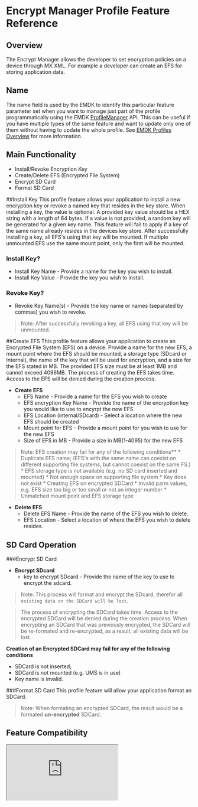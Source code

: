 # Encrypt Manager Profile Feature Reference

## Overview

The Encrypt Manager allows the developer to set encryption policies on a device through MX XML. For example a developer can create an EFS for storing application data.  

## Name
The name field is used by the EMDK to identify this particular feature parameter set when you want to manage just part of the profile programmatically using the EMDK [ProfileManager](../api/ProfileManager) API. This can be useful if you have multiple types of the same feature and want to update only one of them without having to update the whole profile. See [EMDK Profiles Overview](../guide/profiles/usingwizard) for more information.

## Main Functionality

* Install/Revoke Encryption Key
* Create/Delete EFS (Encrypted File System)
* Encrypt SD Card
* Format SD Card

##Install Key
This profile feature allows your application to install a new encryption key or revoke a named key that resides in the key store. When installing a key, the value is optional. A provided key value should be a HEX string with a length of 64 bytes. If a value is not provided, a random key will be generated for a given key name. This feature will fail to apply if a key of the same name already resides in the devices key store. After successfully installing a key, all EFS's using that key will be mounted. If multiple unmounted EFS use the same mount point, only the first will be mounted.


### Install Key?
* Install Key Name - Provide a name for the key you wish to install.
* Install Key Value - Provide the key you wish to install.

### Revoke Key?
* Revoke Key Name(s) - Provide the key name or names (separated by commas) you wish to revoke.


> Note: After successfully revoking a key, all EFS using that key will be unmounted.

##Create EFS
This profile feature allows your application to create an Encrypted File System (EFS) on a device.  Provide a name for the new EFS, a mount point where the EFS should be mounted, a storage type (SDcard or Internal), the name of the key that will be used for encryption, and a size for the EFS stated in MB. The provided EFS size must be at least 1MB and cannot exceed 4096MB.
The process of creating the EFS takes time. Access to the EFS will be denied during the creation process.

* **Create EFS**
	* EFS Name - Provide a name for the EFS you wish to create
	* EFS encryption Key Name - Provide the name of the encryption key you would like to use to encyrpt the new EFS
	* EFS Location (internal/SDcard) - Select a location where the new EFS should be created
	* Mount point for EFS - Provide a mount point for you wish to use for the new EFS
	* Size of EFS in MB - Provide a size in MB(1-4095) for the new EFS


>Note: EFS creation may fail for any of the following conditions**
	* Duplicate EFS name; (EFS's with the same name can coexist on different supporting file systems, but cannot coexist on the same FS.)
	* EFS storage type is not available (e.g. no SD card inserted and mounted)
	* Not enough space on supporting file system
	* Key does not exist
	* Creating EFS on encrypted SDCard
	* Invalid parm values, e.g. EFS size too big or too small or not an integer number
	* Unmatched mount point and EFS storage type

* **Delete EFS**
	* Delete EFS Name - Provide the name of the EFS you wish to delete.
	* EFS Location - Select a location of where the EFS you wish to delete resides.


## SD Card Operation
###Encrypt SD Card
* **Encrypt SDcard**
	* key to encrypt SDcard - Provide the name of the key to use to encrypt the sdcard.

>Note: This process will format and encrypt the SDcard, therefor all `existing data on the SDCard will be lost`.

>The process of encrypting the SDCard takes time. Access to the encrypted SDCard will be denied during the creation process. When encrypting an SDCard that was previously encrypted, the SDCard will be re-formated and re-encrypted, as a result, all existing data will be lost.

**Creation of an Encrypted SDCard may fail for any of the following conditions**

* SDCard is not inserted;
* SDCard is not mounted (e.g. UMS is in use)
* Key name is invalid.

###Format SD Card
This profile feature will allow your application format an SDCard. 

>Note: When formating an encrypted SDCard, the result would be a formated **un-encrypted** SDCard.

## Feature Compatibility
<iframe src="http://cfh463.github.io/docs.emdk/compare.html#mx=4.3&csp=EncryptMgr&os=All&embed=true"></iframe> 


